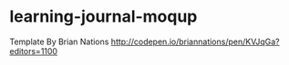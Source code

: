 # learning-journal-moqup

Template By Brian Nations 
http://codepen.io/briannations/pen/KVJqGa?editors=1100

